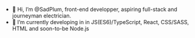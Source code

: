 - 👋 Hi, I’m @SadPlum, front-end developper, aspiring full-stack and journeyman electrician.
- 🌱 I’m currently developing in in JS(ES6)/TypeScript, React, CSS/SASS, HTML and soon-to-be Node.js


<!---
SadPlum/SadPlum is a ✨ special ✨ repository because its `README.md` (this file) appears on your GitHub profile.
You can click the Preview link to take a look at your changes.
--->
